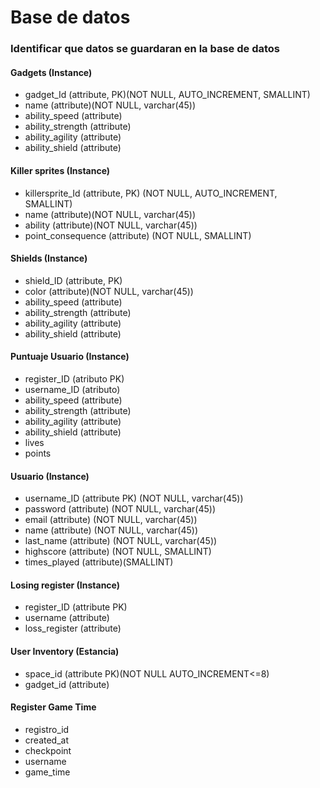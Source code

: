 # Base de datos
### Identificar que datos se guardaran en la base de datos

#### Gadgets (Instance)
- gadget_Id (attribute, PK)(NOT NULL, AUTO_INCREMENT, SMALLINT)
- name (attribute)(NOT NULL, varchar(45))
- ability_speed (attribute)
- ability_strength (attribute)
- ability_agility (attribute)
- ability_shield (attribute)

#### Killer sprites (Instance)
- killersprite_Id (attribute, PK) (NOT NULL, AUTO_INCREMENT, SMALLINT)
- name (attribute)(NOT NULL, varchar(45))
- ability (attribute)(NOT NULL, varchar(45))
- point_consequence (attribute) (NOT NULL, SMALLINT)

#### Shields (Instance)
- shield_ID (attribute, PK)
- color (attribute)(NOT NULL, varchar(45))
- ability_speed (attribute)
- ability_strength (attribute)
- ability_agility (attribute)
- ability_shield (attribute)

#### Puntuaje Usuario (Instance)
- register_ID (atributo PK)
- username_ID (atributo)
- ability_speed (attribute)
- ability_strength (attribute)
- ability_agility (attribute)
- ability_shield (attribute)
- lives
- points

#### Usuario (Instance)
- username_ID (attribute PK) (NOT NULL, varchar(45))
- password (attribute) (NOT NULL, varchar(45))
- email (attribute) (NOT NULL, varchar(45))
- name (attribute) (NOT NULL, varchar(45))
- last_name (attribute) (NOT NULL, varchar(45))
- highscore (attribute) (NOT NULL, SMALLINT)
- times_played (attribute)(SMALLINT)

#### Losing register (Instance)
- register_ID (attribute PK)
- username (attribute)
- loss_register (attribute)

#### User Inventory (Estancia)
- space_id (attribute PK)(NOT NULL AUTO_INCREMENT<=8)
- gadget_id (attribute)

#### Register Game Time
- registro_id
- created_at
- checkpoint
- username
- game_time 

